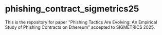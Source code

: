 # phishing_contract_sigmetrics25
This is the repository for paper "Phishing Tactics Are Evolving: An Empirical Study of Phishing Contracts on Ethereum" accepted to SIGMETRICS 2025.
